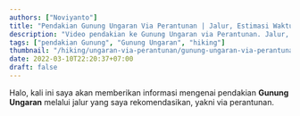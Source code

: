 ```yaml
---
authors: ["Noviyanto"]
title: "Pendakian Gunung Ungaran Via Perantunan | Jalur, Estimasi Waktu dan biaya | Video"
description: "Video pendakian ke Gunung Ungaran via Perantunan. Jalur, estimasi waktu dan biaya serta info pendakian. Video Pendakian."
tags: ["pendakian Gunung", "Gunung Ungaran", "hiking"]
thumbnail: "/hiking/ungaran-via-perantunan/gunung-ungaran-via-perantunan.jpg"
date: 2022-03-10T22:20:37+07:00
draft: false
---
```


Halo, kali ini saya akan memberikan informasi mengenai pendakian **Gunung Ungaran** melalui jalur yang saya rekomendasikan, yakni via perantunan.
